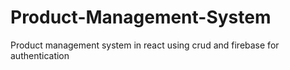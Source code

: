 # Product-Management-System
 Product management system in react using crud and firebase for authentication
